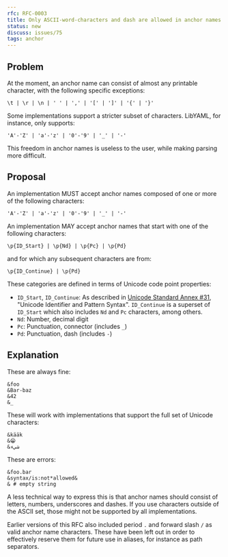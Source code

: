 ```yaml
---
rfc: RFC-0003
title: Only ASCII-word-characters and dash are allowed in anchor names
status: new
discuss: issues/75
tags: anchor
---
```


## Problem

At the moment, an anchor name can consist of almost any printable character,
with the following specific exceptions:

```
\t | \r | \n | ' ' | ',' | '[' | ']' | '{' | '}'
```

Some implementations support a stricter subset of characters.
LibYAML, for instance, only supports:

```
'A'-'Z' | 'a'-'z' | '0'-'9' | '_' | '-'
```

This freedom in anchor names is useless to the user, while making parsing more
difficult.


## Proposal

An implementation MUST accept anchor names composed of one or more of the
following characters:

```
'A'-'Z' | 'a'-'z' | '0'-'9' | '_' | '-'
```

An implementation MAY accept anchor names that start with one of the following
characters:

```
\p{ID_Start} | \p{Nd} | \p{Pc} | \p{Pd}
```

and for which any subsequent characters are from:

```
\p{ID_Continue} | \p{Pd}
```

These categories are defined in terms of Unicode code point properties:
* `ID_Start`, `ID_Continue`: As described in
  [Unicode Standard Annex #31](http://www.unicode.org/reports/tr31/),
  "Unicode Identifier and Pattern Syntax".
  `ID_Continue` is a superset of `ID_Start` which also includes `Nd` and `Pc`
  characters, among others.
* `Nd`: Number, decimal digit
* `Pc`: Punctuation, connector (includes `_`)
* `Pd`: Punctuation, dash (includes `-`)


## Explanation

These are always fine:

```
&foo
&Bar-baz
&42
&_
```

These will work with implementations that support the full set of Unicode
characters:

```
&kääk
&😁
&شيء
```

These are errors:

```
&foo.bar
&syntax/is:not*allowed&
& # empty string
```

A less technical way to express this is that anchor names should consist of
letters, numbers, underscores and dashes.
If you use characters outside of the ASCII set, those might not be supported by
all implementations.

Earlier versions of this RFC also included period `.` and forward slash `/` as
valid anchor name characters.
These have been left out in order to effectively reserve them for future use in
aliases, for instance as path separators.
